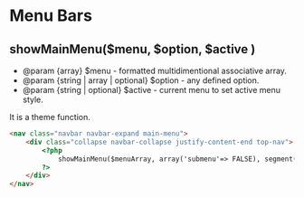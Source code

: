 # Menu Bars

## showMainMenu($menu, $option, $active )
 * @param {array} $menu - formatted multidimentional associative array.
 * @param {string | array | optional} $option - any defined option.
 * @param {string | optional} $active - current menu to set active menu style.

It is a theme function.

```html
<nav class="navbar navbar-expand main-menu">				  
	<div class="collapse navbar-collapse justify-content-end top-nav">		
		<?php 
			showMainMenu($menuArray, array('submenu'=> FALSE), segment(1) );
		?>
	</div>																
</nav>
```
